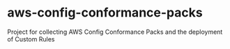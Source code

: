 # aws-config-conformance-packs
Project for collecting AWS Config Conformance Packs and the deployment of Custom Rules
